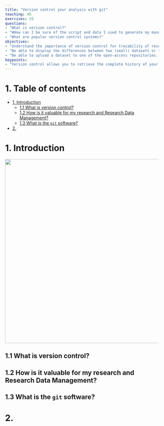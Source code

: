 ```yaml
---
title: "Version control your analysis with git"
teaching: 45
exercises: 15 
questions:
- "What is version control?"
- "WHow can I be sure of the script and data I used to generate my manuscript figure?"
- "What are popular version control systems?"
objectives:
- "Understand the importance of version control for tracability of results."
- "Be able to display the differences between two (small) datasets or two workflows."
- "Be able to upload a dataset to one of the open-access repositories. "
keypoints:
- "Version control allows you to retrieve the complete history of your processed data and analytical workflows."
---
```


# 1. Table of contents

<!-- MarkdownTOC autolink="True" -->

- [1. Introduction](#1-introduction)
	- [1.1 What is version control?](#11-what-is-version-control)
	- [1.2 How is it valuable for my research and Research Data Management?](#12-how-is-it-valuable-for-my-research-and-research-data-management)
	- [1.3 What is the `git` software?](#13-what-is-the-git-software)
- [2.](#2)

<!-- /MarkdownTOC -->

# 1. Introduction

<img src="../img/04.research-data-cycle.png" width="600px">

## 1.1 What is version control?

## 1.2 How is it valuable for my research and Research Data Management?

## 1.3 What is the `git` software?

# 2.  